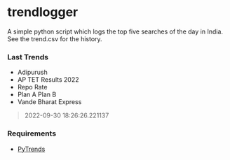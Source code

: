 # trendlogger
A simple python script which logs the top five searches of the day in India.<br>See the trend.csv for the history.<br>

<!-- Last Trends -->
### Last Trends
* Adipurush
* AP TET Results 2022
* Repo Rate
* Plan A Plan B
* Vande Bharat Express
> 2022-09-30 18:26:26.221137

<!-- Requirements -->
### Requirements
* [PyTrends](https://github.com/dreyco676/pytrends)

